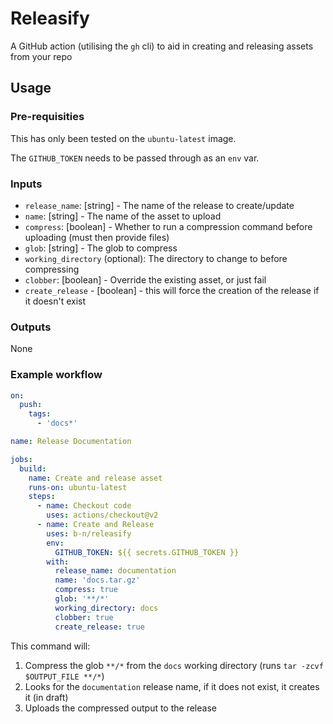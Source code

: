 # Releasify

A GitHub action (utilising the `gh` cli) to aid in creating and releasing assets from your repo

## Usage

### Pre-requisities

This has only been tested on the `ubuntu-latest` image.

The `GITHUB_TOKEN` needs to be passed through as an `env` var.

### Inputs

- `release_name`: [string] - The name of the release to create/update
- `name`: [string] - The name of the asset to upload
- `compress`: [boolean] - Whether to run a compression command before uploading (must then provide files)
- `glob`: [string] - The glob to compress
- `working_directory` (optional): The directory to change to before compressing
- `clobber`: [boolean] - Override the existing asset, or just fail
- `create_release` - [boolean] - this will force the creation of the release if it doesn't exist

### Outputs

None

### Example workflow

```yml
on:
  push:
    tags:
      - 'docs*'

name: Release Documentation

jobs:
  build:
    name: Create and release asset
    runs-on: ubuntu-latest
    steps:
      - name: Checkout code
        uses: actions/checkout@v2
      - name: Create and Release
        uses: b-n/releasify
        env:
          GITHUB_TOKEN: ${{ secrets.GITHUB_TOKEN }}
        with:
          release_name: documentation
          name: 'docs.tar.gz'
          compress: true
          glob: '**/*'
          working_directory: docs
          clobber: true
          create_release: true
```

This command will:

1. Compress the glob `**/*` from the `docs` working directory (runs `tar -zcvf $OUTPUT_FILE **/*`)
2. Looks for the `documentation` release name, if it does not exist, it creates it (in draft)
3. Uploads the compressed output to the release
